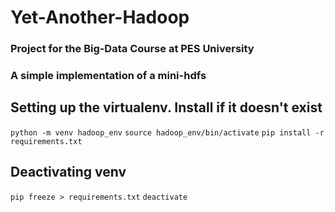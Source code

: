 # Yet-Another-Hadoop

### Project for the Big-Data Course at PES University
### A simple implementation of a mini-hdfs

## Setting up the virtualenv. Install if it doesn't exist
```python -m venv hadoop_env```
```source hadoop_env/bin/activate```
```pip install -r requirements.txt```

## Deactivating venv
```pip freeze > requirements.txt```
```deactivate```


